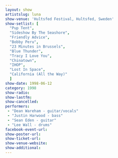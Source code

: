 ```yaml
---
layout: show
artistslug: luna
show-venue: 'Hultsfed Festival, Hultsfed, Sweden'
show-setlist: [
  "Pup Tent",
  "Sideshow By The Seashore",
  "Friendly Advice",
  "Bobby Peru",
  "23 Minutes in Brussels",
  "Blue Thunder",
  "Tracy I Love You",
  "Chinatown",
  "IHOP",
  "Lost In Space",
  "California (All the Way)"
  ]
show-date: 1998-06-12
category: 1998
show-radio: 
show-lastfm: 
show-cancelled: 
performers: 
 - "Dean Wareham - guitar/vocals"
 - "Justin Harwood - bass"
 - "Sean Eden - guitar"
 - "Lee Wall - drums"
facebook-event-url: 
show-poster-url: 
show-ticket-url: 
show-venue-website: 
show-additional: 
---
```


